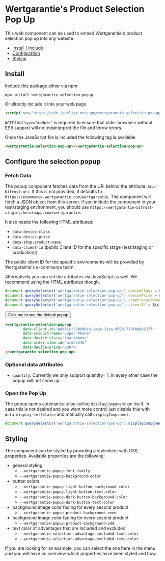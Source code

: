 # Wertgarantie's Product Selection Pop Up

This web component can be used to embed Wertgarantie's product selection pop up into any website.

* [Install / Include](#install)
* [Configuration](#configure-the-selection-popup)
* [Styling](#styling)

## Install
Include this package either via npm:

```
npm install wertgarantie-selection-popup
```

Or directly include it into your web page
```html
<script src="https://cdn.jsdelivr.net/npm/wertgarantie-selection-popup@2/dist/selection-popup.min.js" type="module">
```
`NOTE` that `type="module"` is required to ensure that older browsers without ES6 support will not misinterpret the file and throw errors.

Once the JavaScript file is included the following tag is available
```html
<wertgarantie-selection-pop-up></wertgarantie-selection-pop-up>
```

## Configure the selection popup

### Fetch Data
The popup component fetches data from the URI behind the attribute `data-bifrost-uri`. If this is not provided, it defaults to `https://ecommerce.wertgarantie.com/wertgarantie`. The component will fetch a JSON object from this server.
If you include the component in your test/staging environment, you should use `https://wertgarantie-bifrost-staging.herokuapp.com/wertgarantie`. 

It also needs the following HTML attributes:
* `data-device-class`
* `data-device-price`
* `data-shop-product-name`
* `data-client-id` (public Client ID for the specific stage (test/staging or production))

The public client ID for the specific environments will be provided by Wertgarantie's e-commerce team.

Alternatively you can set the attributes via JavaScript as well. We recommend using the HTML attributes though.
```javascript
document.querySelector('wertgarantie-selection-pop-up').deviceClass = ${deviceClass};
document.querySelector('wertgarantie-selection-pop-up').devicePrice = ${devicePrice};
document.querySelector('wertgarantie-selection-pop-up').shopProductName = ${shopProductName};
document.querySelector('wertgarantie-selection-pop-up').clientId = ${clientId};
```

<button class="example-button" onclick="openPopup('basic-popup')">Click me to see the default popup</button>

<wertgarantie-selection-pop-up 
        id="basic-popup"
        data-client-id="public:5209d6ea-1a6e-11ea-9f8d-778f0ad9137f"
        data-display-self=false
        data-bifrost-uri="https://wertgarantie-bifrost-dev.herokuapp.com/wertgarantie"
        data-product-name="Super Phone"
        data-device-class="Smartphone"
        data-device-price="800">
</wertgarantie-selection-pop-up>

```html
<wertgarantie-selection-pop-up 
        data-client-id="public:5209d6ea-1a6e-11ea-9f8d-778f0ad9137f"
        data-product-name="Super Phone"
        data-device-class="Smartphone"
        data-order-item-id="order345"
        data-device-price="800">
</wertgarantie-selection-pop-up>
```

### Optional data attributes

* `quantity`: Currently we only support quantity= 1, in every other case the popup will not show up. 

### Open the Pop Up
The popup opens automatically by calling `displayComponent` on itself. In case this is not desired and you want more control just disable this with `data-display-self=false` and manually call `displayComponent`.
```javascript
document.querySelector('wertgarantie-selection-pop-up').displayComponent();
```


## Styling
The component can be styled by providing a stylesheet with CSS properties. Available properties are the following:
* general styling:
    * `--wertgarantie-popup-font-family`
    * `--wertgarantie-popup-background-color`
* button colors
    * `--wertgarantie-popup-light-button-background-color`
    * `--wertgarantie-popup-light-button-text-color`
    * `--wertgarantie-popup-dark-button-background-color`
    * `--wertgarantie-popup-dark-button-text-color`
* background image color fading for every second product
    * `--wertgarantie-popup-product-background-even`
* background image color fading for every second product
    * `--wertgarantie-popup-product-background-odd`
* text color of advantages that are included and excluded
    * `--wertgarantie-selection-advantage-included-text-color`
    * `--wertgarantie-selection-advantage-excluded-text-color`
    
If you are looking for an example, you can select the one here in the menu and you will have an overview which properties have been styled and how.